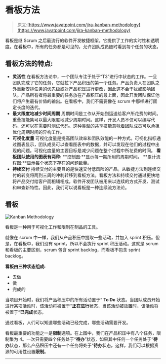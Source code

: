 # 看板方法

> 原文:[https://www.javatpoint.com/jira-kanban-methodology](https://www.javatpoint.com/jira-kanban-methodology)

看板是继 Scrum 之后最流行的软件开发敏捷框架。它提供了工作的实时性和透明度。在看板中，所有的任务都是可见的，允许团队成员随时看到每个任务的状态。

## 看板方法的特点:

*   **灵活性**
    在看板方法论中，一个团队专注于处于“T3”进行中状态的工作。一旦团队完成了它的任务，它就拉下产品积压的第一个任务。产品负责人在团队之外重新安排任务的优先级或对产品积压进行更改，因此这不会干扰或影响团队。产品所有者将最重要的任务放在产品积压的最上面，因此开发团队保证他们将产生最有价值的输出。在看板中，我们不需要像在 scrum 中那样进行固定长度的迭代。
*   **最大限度地减少时间周期**
    周期时间是工作从开始到运送给客户所花费的时间。重叠技能集可以最大限度地减少周期时间。这样，开发人员不仅可以编写代码，还可以在需要时测试代码。这种类型的共享技能意味着团队成员可以承担优化周期时间的异构工作。
*   **可视化度量**
    可视化度量是提高团队效率和团队效能的一种方式。可视化指标通过图表显示，团队成员可以查看图表中的数据，并可以发现在他们的过程中出现的问题。可视化度量的主要目标是减少问题在整个过程中所花费的时间。
    **看板团队使用的图表有两种:**
    **控制图:**显示每一期所用的周期时间。
    **累计流程图:**显示每个状态下存在的问题数量。
*   **持续交付**
    持续交付的主要目的是快速交付低风险的产品。从敏捷方法到连续交付的转变将两到三周的冲刺转移到看板方法。看板方法和持续交付通过更快地将产品交付给客户而相辅相成。软件开发团队被用来以连续的方式开发、测试和审查新特性。因此，我们可以说看板是一种连续流方法论。

## 看板

![Kanban Methodology](../Images/76d9b24a1daa89ca8a948018a91e8b70.png)

看板是一种用于可视化工作和限制在制品的工具。

就像在 scrum 中一样，我们从产品积压中提取一些活动，并加入 sprint 积压。但是，在看板中，我们没有 sprint，所以不会执行 sprint 积压活动。这就是 scrum 和看板的主要区别，scrum 包含 sprint backlog，而看板不包含 sprint backlog。

**看板由三种状态组成:**

*   去做
*   做
*   完成的

当项目开始时，我们将产品积压中的所有活动置于“ **To Do** 状态。当团队成员开始进行某项活动时，该活动将被置于“**正在进行**状态，当该活动被放置时，该活动将被置于“**已完成**状态。

通过看板，人们可以知道哪些活动已经完成，哪些活动需要开发。

看板最重要的功能之一是**限制**选项。在上图中，我们在产品积压中有八个任务，限制集为 4。一次只需要四个任务处于“**待办**”状态，如果其中任何一个任务处于“**待办**状态，那么产品积压中还有一个任务将处于“**待办**状态。这样，我们可以根据资源的可用性设置**限制**。

* * *